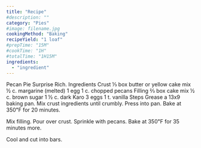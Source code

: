 ```yaml
---
title: "Recipe"
#description: ""
category: "Pies"
#image: filename.jpg
cookingMethod: "Baking"
recipeYield: "1 loaf"
#prepTime: "15M"
#cookTime: "1H"
#totalTime: "1H15M"
ingredients:
  - "ingredient"
---
```


Pecan Pie Surprise
Rich.
Ingredients
Crust
⅓ box butter or yellow cake mix
½ c. margarine (melted)
1 egg
1 c. chopped pecans
Filling
⅔ box cake mix
½ c. brown sugar
1 ½ c. dark Karo
3 eggs
1 t. vanilla
Steps
Grease a 13x9 baking pan.
Mix crust ingredients until crumbly. Press into pan.
Bake at 350℉ for 20 minutes.


Mix filling. Pour over crust.
Sprinkle with pecans.
Bake at 350℉ for 35 minutes more.


Cool and cut into bars.
